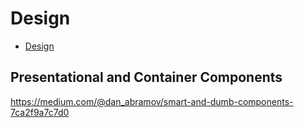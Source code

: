 # Design

- [Design](#design)

## Presentational and Container Components

<https://medium.com/@dan_abramov/smart-and-dumb-components-7ca2f9a7c7d0>
